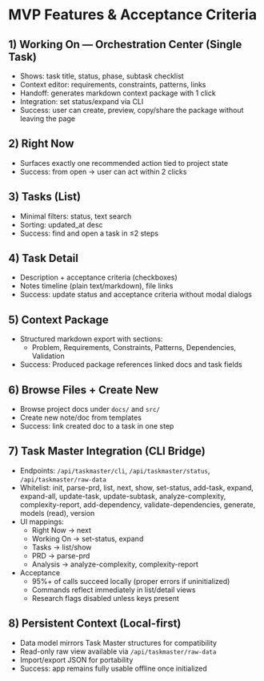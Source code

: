 # MVP Features & Acceptance Criteria

## 1) Working On — Orchestration Center (Single Task)

- Shows: task title, status, phase, subtask checklist
- Context editor: requirements, constraints, patterns, links
- Handoff: generates markdown context package with 1 click
- Integration: set status/expand via CLI
- Success: user can create, preview, copy/share the package without leaving the page

## 2) Right Now

- Surfaces exactly one recommended action tied to project state
- Success: from open → user can act within 2 clicks

## 3) Tasks (List)

- Minimal filters: status, text search
- Sorting: updated_at desc
- Success: find and open a task in ≤2 steps

## 4) Task Detail

- Description + acceptance criteria (checkboxes)
- Notes timeline (plain text/markdown), file links
- Success: update status and acceptance criteria without modal dialogs

## 5) Context Package

- Structured markdown export with sections:
  - Problem, Requirements, Constraints, Patterns, Dependencies, Validation
- Success: Produced package references linked docs and task fields

## 6) Browse Files + Create New

- Browse project docs under `docs/` and `src/`
- Create new note/doc from templates
- Success: link created doc to a task in one step

## 7) Task Master Integration (CLI Bridge)

- Endpoints: `/api/taskmaster/cli`, `/api/taskmaster/status`, `/api/taskmaster/raw-data`
- Whitelist: init, parse-prd, list, next, show, set-status, add-task, expand, expand-all, update-task, update-subtask, analyze-complexity, complexity-report, add-dependency, validate-dependencies, generate, models (read), version
- UI mappings:
  - Right Now → next
  - Working On → set-status, expand
  - Tasks → list/show
  - PRD → parse-prd
  - Analysis → analyze-complexity, complexity-report
- Acceptance
  - 95%+ of calls succeed locally (proper errors if uninitialized)
  - Commands reflect immediately in list/detail views
  - Research flags disabled unless keys present

## 8) Persistent Context (Local-first)

- Data model mirrors Task Master structures for compatibility
- Read-only raw view available via `/api/taskmaster/raw-data`
- Import/export JSON for portability
- Success: app remains fully usable offline once initialized
